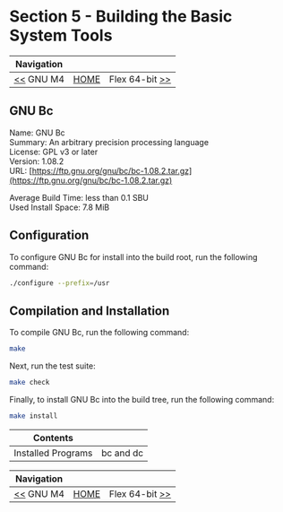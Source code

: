 # Section 5 - Building the Basic System Tools

| Navigation |||
| --- | --- | ---: |
| [<<](./GNUM4.md.md) GNU M4 | [HOME](../README.md) | Flex 64-bit [>>](./Flex64bit.md) |

## GNU Bc

Name: GNU Bc<br />
Summary: An arbitrary precision processing language<br />
License: GPL v3 or later<br />
Version: 1.08.2<br />
URL: [https://ftp.gnu.org/gnu/bc/bc-1.08.2.tar.gz](https://ftp.gnu.org/gnu/bc/bc-1.08.2.tar.gz)<br />

Average Build Time: less than 0.1 SBU<br />
Used Install Space: 7.8 MiB<br />

## Configuration

To configure GNU Bc for install into the build root, run the following command:

```bash
./configure --prefix=/usr
```

## Compilation and Installation

To compile GNU Bc, run the following command:

```bash
make
```

Next, run the test suite:

```bash
make check
```

Finally, to install GNU Bc into the build tree, run the following command:

```bash
make install
```

| Contents ||
| --- | --- |
| Installed Programs | bc and dc |

| Navigation |||
| --- | --- | ---: |
| [<<](./GNUM4.md.md) GNU M4 | [HOME](../README.md) | Flex 64-bit [>>](./Flex64bit.md) |
